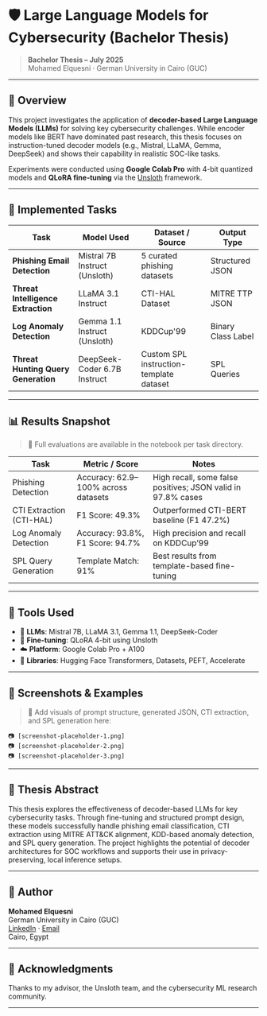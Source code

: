 # 🛡️ Large Language Models for Cybersecurity (Bachelor Thesis)

> **Bachelor Thesis – July 2025**  
> Mohamed Elquesni · German University in Cairo (GUC)

---

## 📌 Overview

This project investigates the application of **decoder-based Large Language Models (LLMs)** for solving key cybersecurity challenges. While encoder models like BERT have dominated past research, this thesis focuses on instruction-tuned decoder models (e.g., Mistral, LLaMA, Gemma, DeepSeek) and shows their capability in realistic SOC-like tasks.

Experiments were conducted using **Google Colab Pro** with 4-bit quantized models and **QLoRA fine-tuning** via the [Unsloth](https://github.com/unslothai/unsloth) framework.

---

## 🔐 Implemented Tasks

| Task                            | Model Used                           | Dataset / Source                           | Output Type         |
|---------------------------------|--------------------------------------|--------------------------------------------|---------------------|
| **Phishing Email Detection**    | Mistral 7B Instruct (Unsloth)        | 5 curated phishing datasets                | Structured JSON     |
| **Threat Intelligence Extraction** | LLaMA 3.1 Instruct                  | CTI-HAL Dataset                             | MITRE TTP JSON      |
| **Log Anomaly Detection**       | Gemma 1.1 Instruct (Unsloth)         | KDDCup'99                                   | Binary Class Label  |
| **Threat Hunting Query Generation** | DeepSeek-Coder 6.7B Instruct      | Custom SPL instruction-template dataset     | SPL Queries         |

---

## 📊 Results Snapshot

> 📌 Full evaluations are available in the notebook per task directory.

| Task                      | Metric / Score                         | Notes                                                        |
|--------------------------|----------------------------------------|--------------------------------------------------------------|
| Phishing Detection       | Accuracy: 62.9–100% across datasets     | High recall, some false positives; JSON valid in 97.8% cases |
| CTI Extraction (CTI-HAL) | F1 Score: 49.3%                         | Outperformed CTI-BERT baseline (F1 47.2%)                    |
| Log Anomaly Detection    | Accuracy: 93.8%, F1 Score: 94.7%        | High precision and recall on KDDCup’99                       |
| SPL Query Generation     | Template Match: 91%                     | Best results from template-based fine-tuning                 |

---

## 🧪 Tools Used

- 🧠 **LLMs**: Mistral 7B, LLaMA 3.1, Gemma 1.1, DeepSeek-Coder  
- 🔧 **Fine-tuning**: QLoRA 4-bit using Unsloth  
- ☁️ **Platform**: Google Colab Pro + A100  
- 🧰 **Libraries**: Hugging Face Transformers, Datasets, PEFT, Accelerate

---

## 📸 Screenshots & Examples

> 📍 Add visuals of prompt structure, generated JSON, CTI extraction, and SPL generation here:

```
📷 [screenshot-placeholder-1.png]
📷 [screenshot-placeholder-2.png]
📷 [screenshot-placeholder-3.png]
```

---

## 📘 Thesis Abstract

This thesis explores the effectiveness of decoder-based LLMs for key cybersecurity tasks. Through fine-tuning and structured prompt design, these models successfully handle phishing email classification, CTI extraction using MITRE ATT&CK alignment, KDD-based anomaly detection, and SPL query generation. The project highlights the potential of decoder architectures for SOC workflows and supports their use in privacy-preserving, local inference setups.

---

## 🧠 Author

**Mohamed Elquesni**  
German University in Cairo (GUC)  
[LinkedIn](https://www.linkedin.com/in/mohamedelquesni) · [Email](mailto:mohamedelquesni@outlook.com)  
Cairo, Egypt  

---

## 🏁 Acknowledgments

Thanks to my advisor, the Unsloth team, and the cybersecurity ML research community.

---
